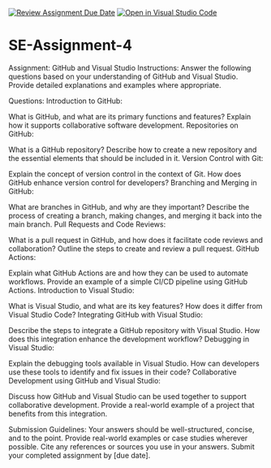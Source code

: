 [![Review Assignment Due Date](https://classroom.github.com/assets/deadline-readme-button-22041afd0340ce965d47ae6ef1cefeee28c7c493a6346c4f15d667ab976d596c.svg)](https://classroom.github.com/a/GvXCZgfk)
[![Open in Visual Studio Code](https://classroom.github.com/assets/open-in-vscode-2e0aaae1b6195c2367325f4f02e2d04e9abb55f0b24a779b69b11b9e10269abc.svg)](https://classroom.github.com/online_ide?assignment_repo_id=15599429&assignment_repo_type=AssignmentRepo)
# SE-Assignment-4
Assignment: GitHub and Visual Studio
Instructions:
Answer the following questions based on your understanding of GitHub and Visual Studio. Provide detailed explanations and examples where appropriate.

Questions:
Introduction to GitHub:

What is GitHub, and what are its primary functions and features? Explain how it supports collaborative software development.
Repositories on GitHub:

What is a GitHub repository? Describe how to create a new repository and the essential elements that should be included in it.
Version Control with Git:

Explain the concept of version control in the context of Git. How does GitHub enhance version control for developers?
Branching and Merging in GitHub:

What are branches in GitHub, and why are they important? Describe the process of creating a branch, making changes, and merging it back into the main branch.
Pull Requests and Code Reviews:

What is a pull request in GitHub, and how does it facilitate code reviews and collaboration? Outline the steps to create and review a pull request.
GitHub Actions:

Explain what GitHub Actions are and how they can be used to automate workflows. Provide an example of a simple CI/CD pipeline using GitHub Actions.
Introduction to Visual Studio:

What is Visual Studio, and what are its key features? How does it differ from Visual Studio Code?
Integrating GitHub with Visual Studio:

Describe the steps to integrate a GitHub repository with Visual Studio. How does this integration enhance the development workflow?
Debugging in Visual Studio:

Explain the debugging tools available in Visual Studio. How can developers use these tools to identify and fix issues in their code?
Collaborative Development using GitHub and Visual Studio:

Discuss how GitHub and Visual Studio can be used together to support collaborative development. Provide a real-world example of a project that benefits from this integration.


Submission Guidelines:
Your answers should be well-structured, concise, and to the point.
Provide real-world examples or case studies wherever possible.
Cite any references or sources you use in your answers.
Submit your completed assignment by [due date].
